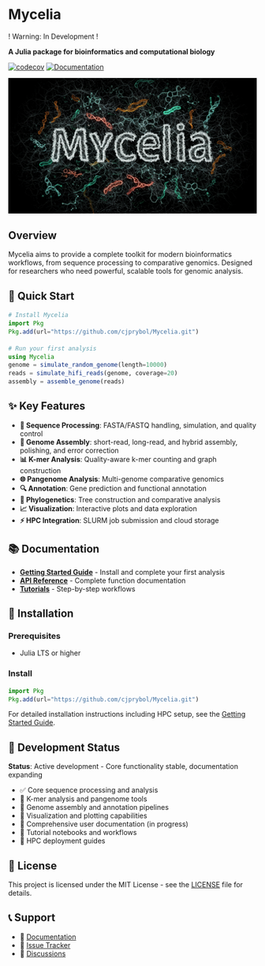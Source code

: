 # Mycelia

! Warning: In Development !

**A Julia package for bioinformatics and computational biology**

[![codecov](https://codecov.io/github/cjprybol/Mycelia/graph/badge.svg?token=0ZQSER2FLR)](https://codecov.io/github/cjprybol/Mycelia)
[![Documentation](https://github.com/cjprybol/Mycelia/actions/workflows/documentation.yml/badge.svg)](https://cjprybol.github.io/Mycelia/dev/)

![Banner Logo](banner-logo.jpg)

## Overview

Mycelia aims to provide a complete toolkit for modern bioinformatics workflows, from sequence processing to comparative genomics. Designed for researchers who need powerful, scalable tools for genomic analysis.

## 🚀 Quick Start

```julia
# Install Mycelia
import Pkg
Pkg.add(url="https://github.com/cjprybol/Mycelia.git")

# Run your first analysis
using Mycelia
genome = simulate_random_genome(length=10000)
reads = simulate_hifi_reads(genome, coverage=20)
assembly = assemble_genome(reads)
```

## ✨ Key Features

- **🧬 Sequence Processing**: FASTA/FASTQ handling, simulation, and quality control
- **🔧 Genome Assembly**: short-read, long-read, and hybrid assembly, polishing, and error correction  
- **📊 K-mer Analysis**: Quality-aware k-mer counting and graph construction
- **🌐 Pangenome Analysis**: Multi-genome comparative genomics
- **🔍 Annotation**: Gene prediction and functional annotation
- **🌳 Phylogenetics**: Tree construction and comparative analysis
- **📈 Visualization**: Interactive plots and data exploration
- **⚡ HPC Integration**: SLURM job submission and cloud storage

## 📚 Documentation

- **[Getting Started Guide](https://cjprybol.github.io/Mycelia/dev/getting-started/)** - Install and complete your first analysis
- **[API Reference](https://cjprybol.github.io/Mycelia/dev/)** - Complete function documentation
- **[Tutorials](https://cjprybol.github.io/Mycelia/dev/tutorials/)** - Step-by-step workflows

## 🔧 Installation

### Prerequisites
- Julia LTS or higher

### Install
```julia
import Pkg
Pkg.add(url="https://github.com/cjprybol/Mycelia.git")
```

For detailed installation instructions including HPC setup, see the [Getting Started Guide](https://cjprybol.github.io/Mycelia/dev/getting-started/).

## 🧪 Development Status

**Status**: Active development - Core functionality stable, documentation expanding

- ✅ Core sequence processing and analysis
- 🚧 K-mer analysis and pangenome tools
- 🚧 Genome assembly and annotation pipelines
- 🚧 Visualization and plotting capabilities
- 🚧 Comprehensive user documentation (in progress)
- 🚧 Tutorial notebooks and workflows
- 🚧 HPC deployment guides

## 📄 License

This project is licensed under the MIT License - see the [LICENSE](LICENSE) file for details.

## 📞 Support

- 📖 [Documentation](https://cjprybol.github.io/Mycelia/dev/)
- 🐛 [Issue Tracker](https://github.com/cjprybol/Mycelia/issues)
- 💬 [Discussions](https://github.com/cjprybol/Mycelia/discussions)
